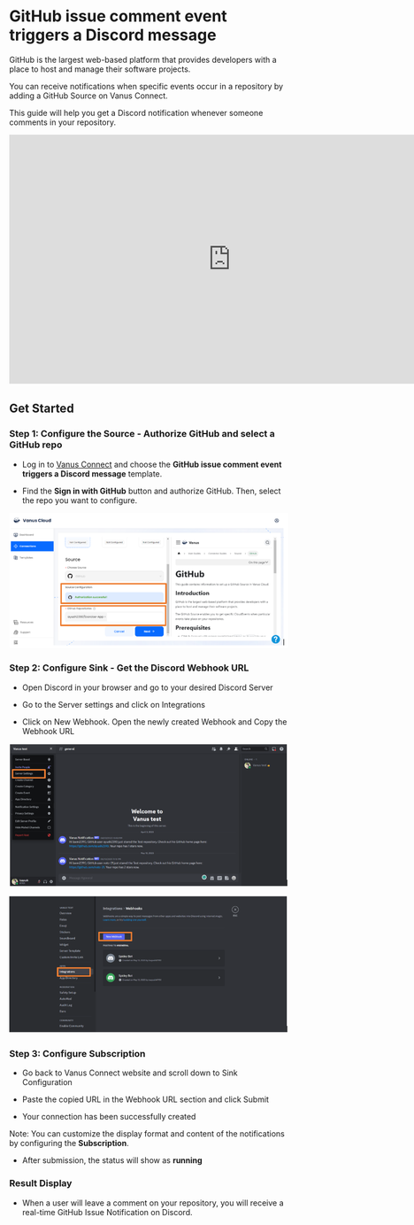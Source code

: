 # GitHub issue comment event triggers a Discord message

GitHub is the largest web-based platform that provides developers with a place to host and manage their software projects.

You can receive notifications when specific events occur in a repository by adding a GitHub Source on Vanus Connect.

This guide will help you get a Discord notification whenever someone comments in your repository.

<iframe width="800" height="450" src="https://www.youtube.com/embed/GarKp84BeOI" title="YouTube video player" frameBorder="0" allowFullScreen={true} allow="accelerometer; autoplay; clipboard-write; encrypted-media; gyroscope; picture-in-picture; web-share"></iframe>

## Get Started

### Step 1: Configure the Source - Authorize GitHub and select a GitHub repo

- Log in to [Vanus Connect](https://cloud.vanus.ai/) and choose the **GitHub issue comment event triggers a Discord message** template.

- Find the **Sign in with GitHub** button and authorize GitHub. Then, select the repo you want to configure.

![1.png](imgs/github-issue-discord-1.PNG)

### Step 2: Configure Sink - Get the Discord Webhook URL

- Open Discord in your browser and go to your desired Discord Server

- Go to the Server settings and click on Integrations

- Click on New Webhook. Open the newly created Webhook and Copy the Webhook URL

![2.png](imgs/github-issue-discord-2.PNG)

![3.png](imgs/github-issue-discord-3.PNG)

### Step 3: Configure Subscription

- Go back to Vanus Connect website and scroll down to Sink Configuration

- Paste the copied URL in the Webhook URL section and click Submit

- Your connection has been successfully created

Note: You can customize the display format and content of the notifications by configuring the **Subscription**.

- After submission, the status will show as **running**

### Result Display

- When a user will leave a comment on your repository, you will receive a real-time GitHub Issue Notification on Discord.
